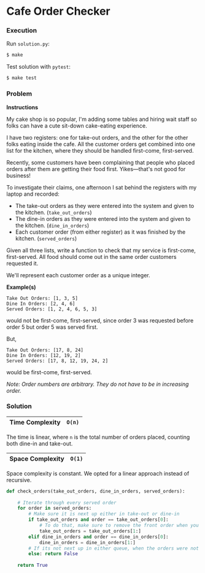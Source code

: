 # Cafe Order Checker

### Execution

Run `solution.py`:

```bash
$ make
```

Test solution with `pytest`:

```bash
$ make test
```

### Problem

**Instructions**

My cake shop is so popular, I'm adding some tables and hiring wait staff so folks can have a cute sit-down cake-eating experience.

I have two registers: one for take-out orders, and the other for the other folks eating inside the cafe. All the customer orders get combined into one list for the kitchen, where they should be handled first-come, first-served.

Recently, some customers have been complaining that people who placed orders after them are getting their food first. Yikes—that's not good for business!

To investigate their claims, one afternoon I sat behind the registers with my laptop and recorded:

* The take-out orders as they were entered into the system and given to the kitchen. (`take_out_orders`)
* The dine-in orders as they were entered into the system and given to the kitchen. (`dine_in_orders`)
* Each customer order (from either register) as it was finished by the kitchen. (`served_orders`)

Given all three lists, write a function to check that my service is first-come, first-served. All food should come out in the same order customers requested it.

We'll represent each customer order as a unique integer.

**Example(s)**

	Take Out Orders: [1, 3, 5]
	Dine In Orders: [2, 4, 6]
	Served Orders: [1, 2, 4, 6, 5, 3]

would not be first-come, first-served, since order 3 was requested before order 5 but order 5 was served first.

But,

	Take Out Orders: [17, 8, 24]
	Dine In Orders: [12, 19, 2]
	Served Orders: [17, 8, 12, 19, 24, 2]

would be first-come, first-served.

*Note: Order numbers are arbitrary. They do not have to be in increasing order.*

### Solution

| **Time Complexity** |  `O(n)` |
|-------|-------------|
The time is linear, where `n` is the total number of orders placed, counting both dine-in and take-out.

| **Space Complexity** |  `O(1)` |
|-------|-------------|
Space complexity is constant. We opted for a linear approach instead of recursive.

```python
def check_orders(take_out_orders, dine_in_orders, served_orders):
    
    # Iterate through every served order
    for order in served_orders:
        # Make sure it is next up either in take-out or dine-in
        if take_out_orders and order == take_out_orders[0]:
            # To do that, make sure to remove the front order when you account for it
            take_out_orders = take_out_orders[1:]
        elif dine_in_orders and order == dine_in_orders[0]:
            dine_in_orders = dine_in_orders[1:]
        # If its not next up in either queue, when the orders were not first-come-first-serve
        else: return False
        
    return True
```